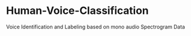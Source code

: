 # Human-Voice-Classification
Voice Identification and Labeling based on mono audio Spectrogram Data
